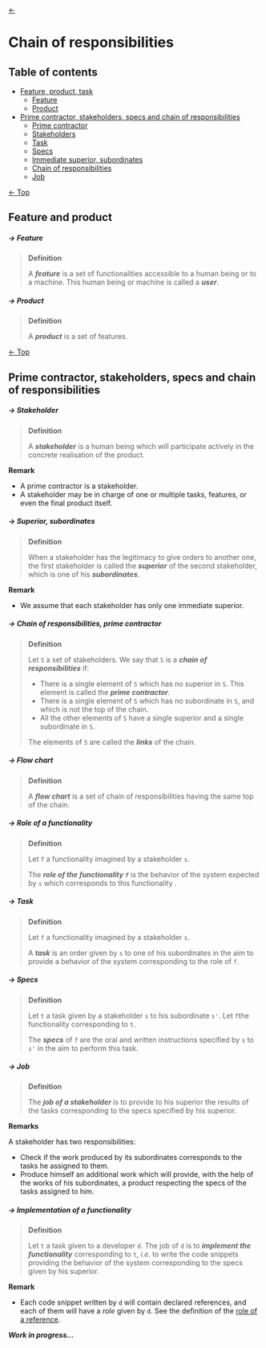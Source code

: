 [<-](README.md)
# Chain of responsibilities

## Table of contents

* [Feature, product, task](#feature-and-product)
  * [Feature](#--feature)
  * [Product](#--product)
* [Prime contractor, stakeholders, specs and chain of responsibilities](#prime-contractor-stakeholders-specs-and-chain-of-responsibilities)
  * [Prime contractor](#--prime-contractor)
  * [Stakeholders](#--stakeholder)
  * [Task](#--task)
  * [Specs](#--specs)
  * [Immediate superior, subordinates](#--immediate-superior-subordinates)
  * [Chain of responsibilities](#--chain-of-responsibilities)
  * [Job](#--job)

[<- Top](#chain-of-responsibilities)
## Feature and product


##### -> Feature
> **Definition**
>
> A ***feature*** is a set of functionalities accessible to a human being or to a machine. This human being or machine is called a ***user***.

##### -> Product
> **Definition**
>
> A ***product*** is a set of features.


[<- Top](#chain-of-responsibilities)
## Prime contractor, stakeholders, specs and chain of responsibilities

##### -> Stakeholder
> **Definition**
>
> A ***stakeholder*** is a human being which will participate actively in the concrete realisation of the product.

**Remark**

* A prime contractor is a stakeholder.
* A stakeholder may be in charge of one or multiple tasks, features, or even the final product itself.

##### -> Superior, subordinates
> **Definition**
>
> When a stakeholder has the legitimacy to give orders to another one, the first stakeholder is called the ***superior*** of the second stakeholder, which is one of his ***subordinates***.

**Remark**

* We assume that each stakeholder has only one immediate superior.

##### -> Chain of responsibilities, prime contractor
> **Definition**
>
> Let `S` a set of stakeholders. We say that `S` is a ***chain of responsibilities*** if:
> * There is a single element of `S` which has no superior in `S`. This element is called the ***prime contractor***.
> * There is a single element of `S` which has no subordinate in `S`, and which is not the top of the chain.
> * All the other elements of `S` have a single superior and a single subordinate in `S`.
>
> The elements of `S` are called the ***links*** of the chain.


##### -> Flow chart
> **Definition**
>
> A ***flow chart*** is a set of chain of responsibilities having the same top of the chain.

##### -> Role of a functionality
> **Definition**
>
> Let `f` a functionality imagined by a stakeholder `s`. 
> 
> The ***role of the functionality `f`*** is the behavior of the system expected by `s` which corresponds to this functionality .


##### -> Task
> **Definition**
>
> Let `f` a functionality imagined by a stakeholder `s`.
> 
> A ***task*** is an order given by `s` to one of his subordinates in the aim to provide a behavior of the system corresponding to the role of `f`.


##### -> Specs
> **Definition**
>
> Let `t` a task given by a stakeholder `s` to his subordinate `s'`. Let `f`the functionality corresponding to `t`.
> 
> The ***specs*** of `f` are the oral and written instructions specified by `s` to `s'` in the aim to perform this task.

##### -> Job
> **Definition**
> 
> The ***job of a stakeholder*** is to provide to his superior the results of the tasks corresponding to the specs specified by his superior.

**Remarks**

A stakeholder has two responsibilities:
* Check if the work produced by its subordinates corresponds to the tasks he assigned to them.
* Produce himself an additional work which will provide, with the help of the works of his subordinates, a product respecting the specs of the tasks assigned to him. 

##### -> Implementation of a functionality
> **Definition**
>
> Let `t` a task given to a developer `d`. The job of `d` is to ***implement the functionality*** corresponding to `t`, *i.e.* to write the code snippets providing the behavior of the system corresponding to the specs given by his superior. 

**Remark**

* Each code snippet written by `d` will contain declared references, and each of them will have a *role* given by `d`. See the definition of the [role of a reference](code-snippets-tmp.md#--role-of-references).

***Work in progress...***

